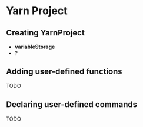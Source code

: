 # Yarn Project

## Creating YarnProject

- **variableStorage**
- ?


## Adding user-defined functions

TODO


## Declaring user-defined commands

TODO
